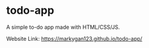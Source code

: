 # todo-app

A simple to-do app made with HTML/CSS/JS.

Website Link: https://markygan123.github.io/todo-app/
